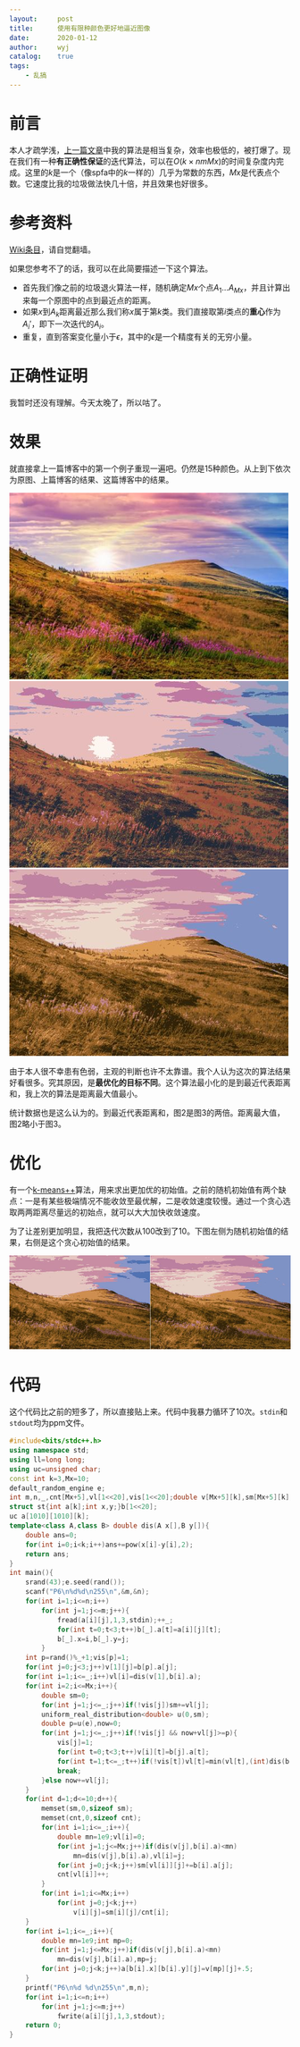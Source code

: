 ```yaml
---
layout:		post
title:		使用有限种颜色更好地逼近图像
date:		2020-01-12
author:		wyj
catalog:	true
tags:
    - 乱搞
---
```


# 前言

本人才疏学浅，[上一篇文章](https://2o181o28.github.io/2020/01/08/%E7%94%A8%E6%9C%89%E9%99%90%E7%A7%8D%E9%A2%9C%E8%89%B2%E9%80%BC%E8%BF%91%E5%8E%9F%E5%9B%BE/)中我的算法是相当复杂，效率也极低的，被打爆了。现在我们有一种**有正确性保证**的迭代算法，可以在$O(k\times nmMx)$的时间复杂度内完成。这里的$k$是一个（像spfa中的$k$一样的）几乎为常数的东西，$Mx$是代表点个数。它速度比我的垃圾做法快几十倍，并且效果也好很多。

# 参考资料

[Wiki条目](https://zh.wikipedia.org/wiki/%E8%81%9A%E7%B1%BB%E5%88%86%E6%9E%90)，请自觉翻墙。

如果您参考不了的话，我可以在此简要描述一下这个算法。

- 首先我们像之前的垃圾退火算法一样，随机确定$Mx$个点$A_1\dots A_{Mx}$，并且计算出来每一个原图中的点到最近点的距离。
- 如果$x$到$A_k$距离最近那么我们称$x$属于第$k$类。我们直接取第$i$类点的**重心**作为$A_i'$，即下一次迭代的$A_i$。
- 重复，直到答案变化量小于$\epsilon$，其中的$\epsilon$是一个精度有关的无穷小量。

# 正确性证明

我暂时还没有理解。今天太晚了，所以咕了。

# 效果

就直接拿上一篇博客中的第一个例子重现一遍吧。仍然是$15$种颜色。从上到下依次为原图、上篇博客的结果、这篇博客中的结果。

![](/img/20200112/1.jpg)
![](/img/20200112/2.jpg)
![](/img/20200112/3.jpg)

由于本人很不幸患有色弱，主观的判断也许不太靠谱。我个人认为这次的算法结果好看很多。究其原因，是**最优化的目标不同**。这个算法最小化的是到最近代表距离和，我上次的算法是距离最大值最小。

统计数据也是这么认为的。到最近代表距离和，图2是图3的两倍。距离最大值，图2略小于图3。

# 优化

有一个[k-means++](https://en.wikipedia.org/wiki/K-means%2B%2B)算法，用来求出更加优的初始值。之前的随机初始值有两个缺点：一是有某些极端情况不能收敛至最优解，二是收敛速度较慢。通过一个贪心选取两两距离尽量远的初始点，就可以大大加快收敛速度。

为了让差别更加明显，我把迭代次数从$100$改到了$10$。下图左侧为随机初始值的结果，右侧是这个贪心初始值的结果。

![](/img/20200113/1.jpg)

# 代码

这个代码比之前的短多了，所以直接贴上来。代码中我暴力循环了$10$次。`stdin`和`stdout`均为ppm文件。

```cpp
#include<bits/stdc++.h>
using namespace std;
using ll=long long;
using uc=unsigned char;
const int k=3,Mx=10;
default_random_engine e;
int m,n,_,cnt[Mx+5],vl[1<<20],vis[1<<20];double v[Mx+5][k],sm[Mx+5][k];
struct st{int a[k];int x,y;}b[1<<20];
uc a[1010][1010][k];
template<class A,class B> double dis(A x[],B y[]){
	double ans=0;
	for(int i=0;i<k;i++)ans+=pow(x[i]-y[i],2);
	return ans;
}
int main(){
	srand(43);e.seed(rand());
	scanf("P6\n%d%d\n255\n",&m,&n);
	for(int i=1;i<=n;i++)
		for(int j=1;j<=m;j++){
			fread(a[i][j],1,3,stdin);++_;
			for(int t=0;t<3;t++)b[_].a[t]=a[i][j][t];
			b[_].x=i,b[_].y=j;
		}
	int p=rand()%_+1;vis[p]=1;
	for(int j=0;j<3;j++)v[1][j]=b[p].a[j];
	for(int i=1;i<=_;i++)vl[i]=dis(v[1],b[i].a);
	for(int i=2;i<=Mx;i++){
		double sm=0;
		for(int j=1;j<=_;j++)if(!vis[j])sm+=vl[j];
		uniform_real_distribution<double> u(0,sm);
		double p=u(e),now=0;
		for(int j=1;j<=_;j++)if(!vis[j] && now+vl[j]>=p){
			vis[j]=1;
			for(int t=0;t<3;t++)v[i][t]=b[j].a[t];
			for(int t=1;t<=_;t++)if(!vis[t])vl[t]=min(vl[t],(int)dis(b[t].a,v[i]));
			break;
		}else now+=vl[j];
	}
	for(int d=1;d<=10;d++){
		memset(sm,0,sizeof sm);
		memset(cnt,0,sizeof cnt);
		for(int i=1;i<=_;i++){
			double mn=1e9;vl[i]=0;
			for(int j=1;j<=Mx;j++)if(dis(v[j],b[i].a)<mn)
				mn=dis(v[j],b[i].a),vl[i]=j;
			for(int j=0;j<k;j++)sm[vl[i]][j]+=b[i].a[j];
			cnt[vl[i]]++;
		}
		for(int i=1;i<=Mx;i++)
			for(int j=0;j<k;j++)
				v[i][j]=sm[i][j]/cnt[i];
	}
	for(int i=1;i<=_;i++){
		double mn=1e9;int mp=0;
		for(int j=1;j<=Mx;j++)if(dis(v[j],b[i].a)<mn)
			mn=dis(v[j],b[i].a),mp=j;
		for(int j=0;j<k;j++)a[b[i].x][b[i].y][j]=v[mp][j]+.5;
	}
	printf("P6\n%d %d\n255\n",m,n);
	for(int i=1;i<=n;i++)
		for(int j=1;j<=m;j++)
			fwrite(a[i][j],1,3,stdout);
	return 0;
}
```

